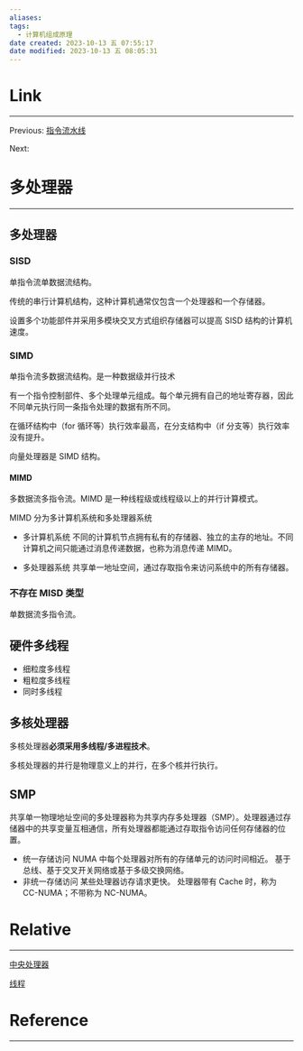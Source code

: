 ```yaml
---
aliases:
tags:
  - 计算机组成原理
date created: 2023-10-13 五 07:55:17
date modified: 2023-10-13 五 08:05:31
---
```


# Link

---

Previous: [指令流水线](指令流水线.md)

Next:

# 多处理器

---

## 多处理器

### SISD

单指令流单数据流结构。

传统的串行计算机结构，这种计算机通常仅包含一个处理器和一个存储器。

设置多个功能部件并采用多模块交叉方式组织存储器可以提高 SISD 结构的计算机速度。

### SIMD

单指令流多数据流结构。是一种数据级并行技术

有一个指令控制部件、多个处理单元组成。每个单元拥有自己的地址寄存器，因此不同单元执行同一条指令处理的数据有所不同。

在循环结构中（for 循环等）执行效率最高，在分支结构中（if 分支等）执行效率没有提升。

向量处理器是 SIMD 结构。

#### MIMD

多数据流多指令流。MIMD 是一种线程级或线程级以上的并行计算模式。

MIMD 分为多计算机系统和多处理器系统

- 多计算机系统
  不同的计算机节点拥有私有的存储器、独立的主存的地址。不同计算机之间只能通过消息传递数据，也称为消息传递 MIMD。

- 多处理器系统
  共享单一地址空间，通过存取指令来访问系统中的所有存储器。

### 不存在 MISD 类型

单数据流多指令流。

## 硬件多线程

- 细粒度多线程
- 粗粒度多线程
- 同时多线程

## 多核处理器

多核处理器**必须采用多线程/多进程技术**。

多核处理器的并行是物理意义上的并行，在多个核并行执行。

## SMP

共享单一物理地址空间的多处理器称为共享内存多处理器（SMP）。处理器通过存储器中的共享变量互相通信，所有处理器都能通过存取指令访问任何存储器的位置。

- 统一存储访问
  NUMA 中每个处理器对所有的存储单元的访问时间相近。
  基于总线、基于交叉开关网络或基于多级交换网络。
- 非统一存储访问
  某些处理器访存请求更快。
  处理器带有 Cache 时，称为 CC-NUMA；不带称为 NC-NUMA。

# Relative

---

[中央处理器](中央处理器.md)

[线程](线程.md)

# Reference

---
